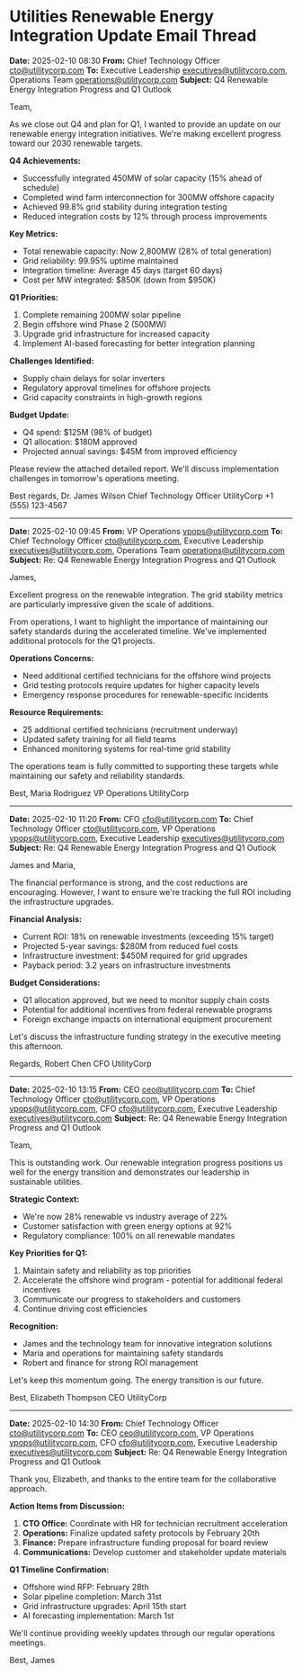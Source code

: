# Utilities Renewable Energy Integration Update Email Thread

**Date:** 2025-02-10 08:30
**From:** Chief Technology Officer <cto@utilitycorp.com>
**To:** Executive Leadership <executives@utilitycorp.com>, Operations Team <operations@utilitycorp.com>
**Subject:** Q4 Renewable Energy Integration Progress and Q1 Outlook

Team,

As we close out Q4 and plan for Q1, I wanted to provide an update on our renewable energy integration initiatives. We're making excellent progress toward our 2030 renewable targets.

**Q4 Achievements:**
- Successfully integrated 450MW of solar capacity (15% ahead of schedule)
- Completed wind farm interconnection for 300MW offshore capacity
- Achieved 99.8% grid stability during integration testing
- Reduced integration costs by 12% through process improvements

**Key Metrics:**
- Total renewable capacity: Now 2,800MW (28% of total generation)
- Grid reliability: 99.95% uptime maintained
- Integration timeline: Average 45 days (target 60 days)
- Cost per MW integrated: $850K (down from $950K)

**Q1 Priorities:**
1. Complete remaining 200MW solar pipeline
2. Begin offshore wind Phase 2 (500MW)
3. Upgrade grid infrastructure for increased capacity
4. Implement AI-based forecasting for better integration planning

**Challenges Identified:**
- Supply chain delays for solar inverters
- Regulatory approval timelines for offshore projects
- Grid capacity constraints in high-growth regions

**Budget Update:**
- Q4 spend: $125M (98% of budget)
- Q1 allocation: $180M approved
- Projected annual savings: $45M from improved efficiency

Please review the attached detailed report. We'll discuss implementation challenges in tomorrow's operations meeting.

Best regards,
Dr. James Wilson
Chief Technology Officer
UtilityCorp
+1 (555) 123-4567

---

**Date:** 2025-02-10 09:45
**From:** VP Operations <vpops@utilitycorp.com>
**To:** Chief Technology Officer <cto@utilitycorp.com>, Executive Leadership <executives@utilitycorp.com>, Operations Team <operations@utilitycorp.com>
**Subject:** Re: Q4 Renewable Energy Integration Progress and Q1 Outlook

James,

Excellent progress on the renewable integration. The grid stability metrics are particularly impressive given the scale of additions.

From operations, I want to highlight the importance of maintaining our safety standards during the accelerated timeline. We've implemented additional protocols for the Q1 projects.

**Operations Concerns:**
- Need additional certified technicians for the offshore wind projects
- Grid testing protocols require updates for higher capacity levels
- Emergency response procedures for renewable-specific incidents

**Resource Requirements:**
- 25 additional certified technicians (recruitment underway)
- Updated safety training for all field teams
- Enhanced monitoring systems for real-time grid stability

The operations team is fully committed to supporting these targets while maintaining our safety and reliability standards.

Best,
Maria Rodriguez
VP Operations
UtilityCorp

---

**Date:** 2025-02-10 11:20
**From:** CFO <cfo@utilitycorp.com>
**To:** Chief Technology Officer <cto@utilitycorp.com>, VP Operations <vpops@utilitycorp.com>, Executive Leadership <executives@utilitycorp.com>
**Subject:** Re: Q4 Renewable Energy Integration Progress and Q1 Outlook

James and Maria,

The financial performance is strong, and the cost reductions are encouraging. However, I want to ensure we're tracking the full ROI including the infrastructure upgrades.

**Financial Analysis:**
- Current ROI: 18% on renewable investments (exceeding 15% target)
- Projected 5-year savings: $280M from reduced fuel costs
- Infrastructure investment: $450M required for grid upgrades
- Payback period: 3.2 years on infrastructure investments

**Budget Considerations:**
- Q1 allocation approved, but we need to monitor supply chain costs
- Potential for additional incentives from federal renewable programs
- Foreign exchange impacts on international equipment procurement

Let's discuss the infrastructure funding strategy in the executive meeting this afternoon.

Regards,
Robert Chen
CFO
UtilityCorp

---

**Date:** 2025-02-10 13:15
**From:** CEO <ceo@utilitycorp.com>
**To:** Chief Technology Officer <cto@utilitycorp.com>, VP Operations <vpops@utilitycorp.com>, CFO <cfo@utilitycorp.com>, Executive Leadership <executives@utilitycorp.com>
**Subject:** Re: Q4 Renewable Energy Integration Progress and Q1 Outlook

Team,

This is outstanding work. Our renewable integration progress positions us well for the energy transition and demonstrates our leadership in sustainable utilities.

**Strategic Context:**
- We're now 28% renewable vs industry average of 22%
- Customer satisfaction with green energy options at 92%
- Regulatory compliance: 100% on all renewable mandates

**Key Priorities for Q1:**
1. Maintain safety and reliability as top priorities
2. Accelerate the offshore wind program - potential for additional federal incentives
3. Communicate our progress to stakeholders and customers
4. Continue driving cost efficiencies

**Recognition:**
- James and the technology team for innovative integration solutions
- Maria and operations for maintaining safety standards
- Robert and finance for strong ROI management

Let's keep this momentum going. The energy transition is our future.

Best,
Elizabeth Thompson
CEO
UtilityCorp

---

**Date:** 2025-02-10 14:30
**From:** Chief Technology Officer <cto@utilitycorp.com>
**To:** CEO <ceo@utilitycorp.com>, VP Operations <vpops@utilitycorp.com>, CFO <cfo@utilitycorp.com>, Executive Leadership <executives@utilitycorp.com>
**Subject:** Re: Q4 Renewable Energy Integration Progress and Q1 Outlook

Thank you, Elizabeth, and thanks to the entire team for the collaborative approach.

**Action Items from Discussion:**
1. **CTO Office:** Coordinate with HR for technician recruitment acceleration
2. **Operations:** Finalize updated safety protocols by February 20th
3. **Finance:** Prepare infrastructure funding proposal for board review
4. **Communications:** Develop customer and stakeholder update materials

**Q1 Timeline Confirmation:**
- Offshore wind RFP: February 28th
- Solar pipeline completion: March 31st
- Grid infrastructure upgrades: April 15th start
- AI forecasting implementation: March 1st

We'll continue providing weekly updates through our regular operations meetings.

Best,
James
